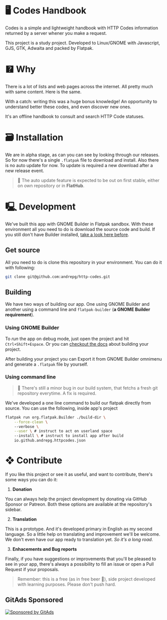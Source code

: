 # 🖥 Codes Handbook
Codes is a simple and lightweight handbook with HTTP Codes information returned by a server whener you make a request.

This project is a study project. Developed to Linux/GNOME with Javascript, GJS, GTK, Adwaita and packed by Flatpak.

# 🯄  Why
There is a lot of lists and web pages across the internet. All pretty much with same content. Here is the same.

With a catch: writing this was a huge bonus knowledge! An opportunity to understand better these codes, and even discover new ones.

It's an offline handbook to consult and search HTTP Code statuses.

# 🗃 Installation
We are in alpha stage, as can you can see by looking through our releases. So for now there's a single `.flatpak` file to download and install. Also there is no auto update for now. To update is required a new download after a new release event.

> 🎯 The auto update feature is expected to be out on first stable, either on own repository or in **FlatHub**.

# 🖳 Development
We've built this app with GNOME Builder in Flatpak sandbox. With these environment all you need to do is download the source code and build. If you still don't have Builder installed, [take a look here before](https://apps.gnome.org/pt-BR/Builder/).

## Get source
All you need to do is clone this repository in your environment. You can do it with following:

```bash
git clone git@github.com:andrepg/http-codes.git
```

##  Building

We have two ways of building our app. One using GNOME Builder and another using a command line and `flatpak-builder` (**a GNOME Builder requirement**).

### Using GNOME Builder

To *run* the app on debug mode, just open the project and hit `Ctrl+Shift+Espace`. Or you can [checkout the docs](https://builder.readthedocs.io/projects/index.html) about building your project.

After building your project you can Export it from GNOME Builder omnimenu and generate a `.flatpak` file by yourself.

### Using command line

> 🐛 There's still a minor bug in our build system, that fetchs a fresh git repository everytime. A fix is required.

We've developed a one line command to build our flatpak directly from source. You can use the following, inside app's project

```bash
flatpak run org.flatpak.Builder ./build-dir \
    --force-clean \ 
    --verbose \
    --user \ # instruct to act on userland space
    --install \ # instruct to install app after build
    io.github.andrepg.httpcodes.json
```

# ❖ Contribute

If you like this project or see it as useful, and want to contribute, there's some ways you can do it:

1. **Donation**

You can always help the project development by donating via GitHub Sponsor or Patreon. Both these options are available at the repository's sidebar.

2. **Translation**

This is a prototype. And it's developed primary in English as my second language. So a little help on translating and improvement we'll be welcome. We don't even have our app ready to translation yet. *So it's a long road*.

3. **Enhacements and Bug reports**

Finally, if you have suggestions or improvements that you'll be pleased to see in your app, there's always a possibility to fill an issue or open a Pull Request if your proposals.


> Remember: this is a free (as in free beer 🍻), side project developed with learning purposes. Please don't push hard.

<!-- GitAds-Verify: CBCUQUB2Z889IYMN4Q4N5A9TPQCV18BH -->
## GitAds Sponsored
[![Sponsored by GitAds](https://gitads.dev/v1/ad-serve?source=andrepg/http-codes@github)](https://gitads.dev/v1/ad-track?source=andrepg/http-codes@github)
